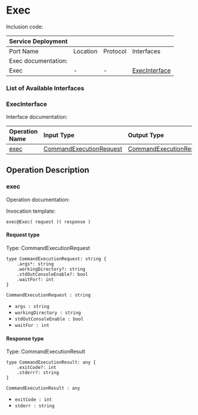 # Exec

Inclusion code: 

| Service Deployment |  |  |  |
| :--- | :--- | :--- | :--- |
| Port Name | Location | Protocol | Interfaces |
| Exec documentation: |  |  |  |
| Exec | - | - | [ExecInterface](exec.md#ExecInterface) |

### List of Available Interfaces

### ExecInterface <a id="ExecInterface"></a>

Interface documentation:

| Operation Name | Input Type | Output Type | Faults |
| :--- | :--- | :--- | :--- |
| [exec](exec.md#exec) | [CommandExecutionRequest](exec.md#CommandExecutionRequest) | [CommandExecutionResult](exec.md#CommandExecutionResult) |  |

## Operation Description

### exec <a id="exec"></a>

Operation documentation:

Invocation template:

```text
exec@Exec( request )( response )
```

#### Request type <a id="CommandExecutionRequest"></a>

Type: CommandExecutionRequest

```text
type CommandExecutionRequest: string {
    .args*: string
    .workingDirectory?: string
    .stdOutConsoleEnable?: bool
    .waitFor?: int
}
```

`CommandExecutionRequest : string`

* `args : string`
* `workingDirectory : string`
* `stdOutConsoleEnable : bool`
* `waitFor : int`

#### Response type <a id="CommandExecutionResult"></a>

Type: CommandExecutionResult

```text
type CommandExecutionResult: any {
    .exitCode?: int
    .stderr?: string
}
```

`CommandExecutionResult : any`

* `exitCode : int`
* `stderr : string`

